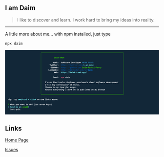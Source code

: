 <h2>I am Daim</h2>

> I like to discover and learn. I work hard to bring my ideas into reality.

---

A little more about me... with npm installed, just type

```
npx daim
```

<img alt="screenshot" src="https://github.com/Daim-Nickel-Penny/npm-daim/blob/main/assets/npxCard.PNG" />

<h2>Links</h2>

[Home Page](https://github.com/Daim-Nickel-Penny/npm-daim#readme)

[Issues](https://github.com/Daim-Nickel-Penny/npm-daim/issues)
